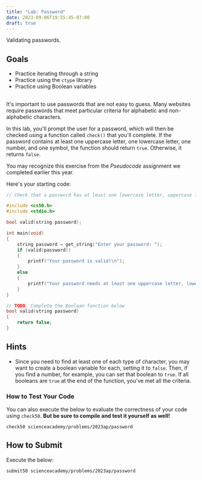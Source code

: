```yaml
---
title: "Lab: Password"
date: 2023-09-06T19:55:45-07:00
draft: true
---
```


Validating passwords.

<!--more-->

## Goals

* Practice iterating through a string
* Practice using the `ctype` library
* Practice using Boolean variables

##

It's important to use passwords that are not easy to guess. Many websites require passwords that meet particular criteria for alphabetic and non-alphabetic characters.

In this lab, you'll prompt the user for a password, which will then be checked using a function called `check()` that you'll complete. If the password contains at least one uppercase letter, one lowercase letter, one number, and one symbol, the function should return `true`. Otherwise, it returns `false`.

You may recognize this exercise from the *Pseudocode* assignment we completed earlier this year.

Here's your starting code:

```c
// Check that a password has at least one lowercase letter, uppercase letter, number and symbol

#include <cs50.h>
#include <stdio.h>

bool valid(string password);

int main(void)
{
    string password = get_string("Enter your password: ");
    if (valid(password))
    {
        printf("Your password is valid!\n");
    }
    else
    {
        printf("Your password needs at least one uppercase letter, lowercase letter, number, and symbol\n");
    }
}

// TODO: Complete the Boolean function below
bool valid(string password)
{
    return false;
}
```

## Hints

* Since you need to find at least one of each type of character, you may want to create a boolean variable for each, setting it to `false`. Then, if you find a number, for example, you can set that boolean to `true`. If all booleans are `true` at the end of the function, you've met all the criteria.

### How to Test Your Code

You can also execute the below to evaluate the correctness of your code using `check50`. **But be sure to compile and test it yourself as well!**

```
check50 scienceacademy/problems/2023ap/password
```

## How to Submit

Execute the below:

```
submit50 scienceacademy/problems/2023ap/password
```